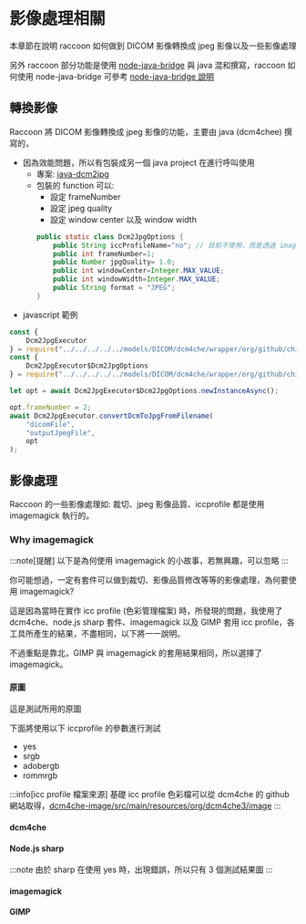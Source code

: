 <script>
    import { base } from "$app/paths";
    import CenterImage from "$components/CenterImage.svelte";
    import CardList from "$components/card-list.svelte";

    let dcm4cheJpegs = [
        {
            title: "yes",
            src: base + "/image-processing/dcm4che.jpg"
        },
        {
            title: "srgb",
            src: base + "/image-processing/dcm4che-srgb.jpg"
        },
        {
            title: "adobergb",
            src: base + "/image-processing/dcm4che-adobergb.jpg"
        },
        {
            title: "rommrgb",
            src: base + "/image-processing/dcm4che-rommrgb.jpg"
        }
    ];

    let sharpJpegs = [
        {
            title: "yes",
            src: base + "/QQ.avif"
        },
        {
            title: "srgb",
            src: base + "/image-processing/sharp-srgb.jpg"
        },
        {
            title: "adobergb",
            src: base + "/image-processing/sharp-adobergb.jpg"
        },
        {
            title: "rommrgb",
            src: base + "/image-processing/sharp-rommrgb.jpg"
        }
    ];

    let raccoonJpegs = [
        {
            title: "yes",
            src: base + "/image-processing/raccoon-dicom-yes.jpeg"
        },
        {
            title: "srgb",
            src: base + "/image-processing/raccoon-dicom-srgb.jpg"
        },
        {
            title: "adobergb",
            src: base + "/image-processing/raccoon-dicom-adobergb.jpeg"
        },
        {
            title: "rommrgb",
            src: base + "/image-processing/raccoon-dicom-rommrgb.jpg"
        }
    ];

    let gimpJpegs = [
        {
            title: "yes",
            src: base + "/image-processing/GIMP-yes.jpg"
        },
        {
            title: "srgb",
            src: base + "/image-processing/GIMP-srgb.jpg"
        },
        {
            title: "adobergb",
            src: base + "/image-processing/GIMP-adobergb.jpg"
        },
        {
            title: "rommrgb",
            src: base + "/image-processing/GIMP-rommrgb.jpg"
        }
    ];
</script>

# 影像處理相關

本章節在說明 raccoon 如何做到 DICOM 影像轉換成 jpeg 影像以及一些影像處理

另外 raccoon 部分功能是使用 [node-java-bridge](https://github.com/MarkusJx/node-java-bridge) 與 java 混和撰寫，raccoon 如何使用 node-java-bridge 可參考 [node-java-bridge 說明](/guide/developer/node-java-bridge)

## 轉換影像

Raccoon 將 DICOM 影像轉換成 jpeg 影像的功能，主要由 java (dcm4chee) 撰寫的，

-   因為效能問題，所以有包裝成另一個 java project 在進行呼叫使用
    -   專案: [java-dcm2jpg](https://github.com/Chinlinlee/java-dcm2jpg)
    -   包裝的 function 可以:
        -   設定 frameNumber
        -   設定 jpeg quality
        -   設定 window center 以及 window width
        ```java
        public static class Dcm2JpgOptions {
            public String iccProfileName="no"; // 目前不使用，而是透過 imagemagick 修改
            public int frameNumber=1;
            public Number jpgQuality= 1.0;
            public int windowCenter=Integer.MAX_VALUE;
            public int windowWidth=Integer.MAX_VALUE;
            public String format = "JPEG";
        }
        ```
-   javascript 範例

```js
const {
    Dcm2JpgExecutor
} = require("../../../../../models/DICOM/dcm4che/wrapper/org/github/chinlinlee/dcm2jpg/Dcm2JpgExecutor");
const {
    Dcm2JpgExecutor$Dcm2JpgOptions
} = require("../../../../../models/DICOM/dcm4che/wrapper/org/github/chinlinlee/dcm2jpg/Dcm2JpgExecutor$Dcm2JpgOptions");

let opt = await Dcm2JpgExecutor$Dcm2JpgOptions.newInstanceAsync();

opt.frameNumber = 2;
await Dcm2JpgExecutor.convertDcmToJpgFromFilename(
    "dicomFile",
    "outputJpegFile",
    opt
);
```

## 影像處理

Raccoon 的一些影像處理如: 裁切、jpeg 影像品質、iccprofile 都是使用 imagemagick 執行的。

### Why imagemagick

:::note[提醒]
以下是為何使用 imagemagick 的小故事，若無興趣，可以忽略
:::

你可能想過，一定有套件可以做到裁切、影像品質修改等等的影像處理，為何要使用 imagemagick?

這是因為當時在實作 icc profile (色彩管理檔案) 時，所發現的問題，我使用了 dcm4che、node.js sharp 套件、imagemagick 以及 GIMP 套用 icc profile，各工具所產生的結果，不盡相同，以下將一一說明。

不過重點是靠北，GIMP 與 imagemagick 的套用結果相同，所以選擇了 imagemagick。

#### 原圖

這是測試所用的原圖
<CenterImage src="{base}/image-processing/original.jpg" alt="Test Original Image" title="測試原圖"></CenterImage>

下面將使用以下 iccprofile 的參數進行測試

- yes
- srgb
- adobergb
- rommrgb


:::info[icc profile 檔案來源]
基礎 icc profile 色彩檔可以從 dcm4che 的 github 網站取得，[dcm4che-image/src/main/resources/org/dcm4che3/image](https://github.com/dcm4che/dcm4che/tree/master/dcm4che-image/src/main/resources/org/dcm4che3/image)
:::

#### dcm4che

<CardList items={dcm4cheJpegs} />

#### Node.js sharp
:::note
由於 sharp 在使用 yes 時，出現錯誤，所以只有 3 個測試結果圖
:::

<CardList items={sharpJpegs} />

#### imagemagick

<CardList items={raccoonJpegs} />

#### GIMP

<CardList items={gimpJpegs} />
